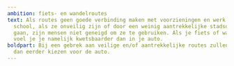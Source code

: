 ```yaml
---
ambition: fiets- en wandelroutes
text: Als routes geen goede verbinding maken met voorzieningen en werk of
  school, als ze onveilig zijn of door een weinig aantrekkelijke stadsomgeving
  gaan, zijn mensen niet geneigd om ze te gebruiken. Als je fiets of wandelt,
  voel je je namelijk kwetsbaarder dan in je auto.
boldpart: Bij een gebrek aan veilige en/of aantrekkelijke routes zullen mensen
  dan eerder kiezen voor de auto.
---
```

